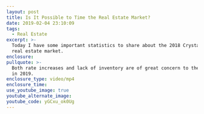 ```yaml
---
layout: post
title: Is It Possible to Time the Real Estate Market?
date: 2019-02-04 23:10:09
tags:
  - Real Estate
excerpt: >-
  Today I have some important statistics to share about the 2018 Crystal Coast
  real estate market.
enclosure:
pullquote: >-
  Both rate increases and lack of inventory are of great concern to the industry
  in 2019.
enclosure_type: video/mp4
enclosure_time:
use_youtube_image: true
youtube_alternate_image:
youtube_code: yGCxu_ok0Ug
---
```

